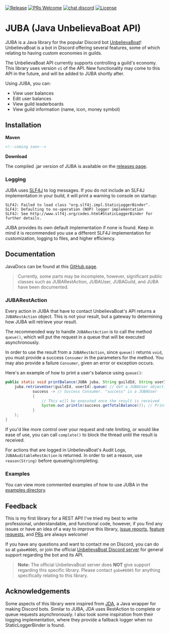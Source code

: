 [![Release](https://img.shields.io/github/release/ItsGJK/JUBA.svg?style=flat-square)](https://github.com/ItsGJK/JUBA/releases) [![PRs Welcome](https://img.shields.io/badge/PRs-welcome-brightgreen.svg?style=flat-square)](http://makeapullrequest.com) [![chat discord](https://img.shields.io/badge/chat-discord-blue.svg?style=flat-square)](https://discordapp.com/invite/YMJ2dGp) [![License](https://img.shields.io/github/license/ItsGJK/JUBA.svg?style=flat-square)](https://github.com/ItsGJK/JUBA/blob/v1/LICENSE)
# JUBA (Java UnbelievaBoat API)
JUBA is a Java library for the popular Discord bot [UnbelievaBoat](https://unbelievaboat.com/)! UnbelievaBoat is a bot in Discord offering several features, some of which relating to having custom economies in guilds.

The UnbelievaBoat API currently supports controlling a guild's economy. This library uses version `v1` of the API. New functionality may come to this API in the future, and will be added to JUBA shortly after.

Using JUBA, you can:
 - View user balances
 - Edit user balances
 - View guild leaderboards
 - View guild information (name, icon, money symbol)

## Installation

**Maven**

```xml
<!--coming soon-->
```

**Download**

The compiled .jar version of JUBA is available on the [releases page](https://github.com/ItsGJK/JUBA/releases).

### Logging

JUBA uses [SLF4J](https://www.slf4j.org/) to log messages. If you do not include an SLF4J implementation in your build, it will print a warning to console on startup:
```
SLF4J: Failed to load class "org.slf4j.impl.StaticLoggerBinder".
SLF4J: Defaulting to no-operation (NOP) logger implementation
SLF4J: See http://www.slf4j.org/codes.html#StaticLoggerBinder for further details.
```

JUBA provides its own default implementation if none is found. Keep in mind it is recommended you use a different SLF4J implementation for customization, logging to files, and higher efficiency. 

## Documentation

JavaDocs can be found at this [GitHub page]().
 > Currently, some parts may be incomplete, however, significant public classes such as JUBARestAction, JUBAUser, JUBAGuild, and JUBA have been documented. 

### JUBARestAction

Every action in JUBA that have to contact UnbelievaBoat's API returns a `JUBARestAction` object. This is not your result, but a gateway to determining how JUBA will retrieve your result.

The recommended way to handle `JUBARestAction` is to call the method `queue()`, which will put the request in a queue that will be executed asynchronously. 

In order to use the result from a `JUBARestAction`, since `queue()` returns `void`, you must provide a success `Consumer` in the parameters for the method. You may also provide a failure `Consumer`, given an error or exception occurs.

Here's an example of how to print a user's balance using `queue()`:
```java
public static void printBalance(JUBA juba, String guildId, String userId){
    juba.retrieveUser(guildId, userId).queue( // Get a JUBAUser object. Since this returns a JUBARestAction, we must queue it
            success -> // Success Consumer. "success" is a JUBAUser
            {
                // This will be executed once the result is received
                System.out.println(success.getTotalBalance()); // Print total balance
            }
    );
}
```

If you'd like more control over your request and rate limiting, or would like ease of use, you can call `complete()` to block the thread until the result is received.

For actions that are logged in UnbelievaBoat's Audit Logs, `JUBAAuditableRestAction` is returned. In order to set a reason, use `reason(String)` before queueing/completing.

### Examples

You can view more commented examples of how to use JUBA in the [examples directory](https://github.com/ItsGJK/JUBA/tree/v1/src/example/java).

## Feedback

 This is my first library for a REST API! I've tried my best to write professional, understandable, and functional code, however, if you find any issues or have an idea of a way to improve this library, [issue reports](https://github.com/ItsGJK/JUBA/issues), [feature requests](https://github.com/ItsGJK/JUBA/issues), and [PRs](https://github.com/ItsGJK/JUBA/pulls) are always welcome!
 
 If you have any questions and want to contact me on Discord, you can do so at `gabe#8005`, or join the official [UnbelievaBoat Discord server](https://discordapp.com/invite/YMJ2dGp) for general support regarding the bot and its API. 
 > **Note:** The official UnbelievaBoat server does **NOT** give support regarding this specific library. Please contact `gabe#8005` for anything specifically relating to this library.

## Acknowledgements

Some aspects of this library were inspired from [JDA](https://github.com/DV8FromTheWorld/JDA), a Java wrapper for making Discord bots. Similar to JUBA, JDA uses RestAction to complete or queue requests asynchronously. I also took some inspiration from their logging implementation, where they provide a fallback logger when no StaticLoggerBinder is found.
